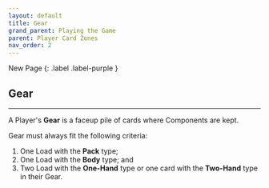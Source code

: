 ```yaml
---
layout: default
title: Gear
grand_parent: Playing the Game
parent: Player Card Zones
nav_order: 2
---
```


<div markdown="1">
New Page
{: .label .label-purple }
</div>

## Gear

---

A Player's **Gear** is a faceup pile of cards where Components are kept. 

Gear must always fit the following criteria: 
1. One Load with the **Pack** type;
2. One Load with the **Body** type; and 
3. Two Load with the **One-Hand** type or one card with the **Two-Hand** type in their Gear.
